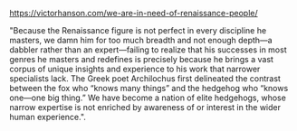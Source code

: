 https://victorhanson.com/we-are-in-need-of-renaissance-people/

"Because the Renaissance figure is not perfect in every discipline he masters, we damn him for too much breadth and not enough depth—a dabbler rather than an expert—failing to realize that his successes in most genres he masters and redefines is precisely because he brings a vast corpus of unique insights and experience to his work that narrower specialists lack. The Greek poet Archilochus first delineated the contrast between the fox who “knows many things” and the hedgehog who “knows one—one big thing.” We have become a nation of elite hedgehogs, whose narrow expertise is not enriched by awareness of or interest in the wider human experience.".

